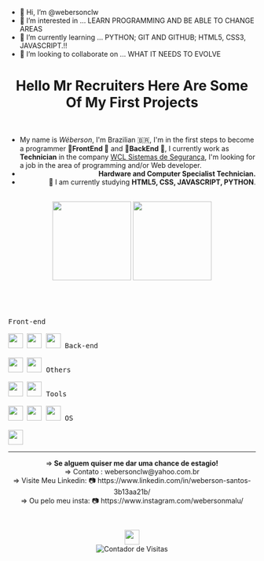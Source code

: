<!--
**webersonclw/webersonclw** is a ✨ _special_ ✨ repository because its `README.md` (this file) appears on your GitHub profile.

  Here are some ideas to get you started:

  - 👋 Hi, I’m @webersonclw
  - 👀 I’m interested in ... LEARN PROGRAMMING AND BE ABLE TO CHANGE AREAS
  - 🌱 I’m currently learning ...PYTHON; GIT AND GITHUB; HTML5!!
  - 💞️ I’m looking to collaborate on ... WHAT IT NEEDS TO EVOLVE
  - 📫 How to reach me ...https://www.linkedin.com/in/weberson-santos-3b13aa21b/
  - 🏄‍♂️  **Git e GitHub!!** Finished With Success!!  👊
  - 🏄  First **PYTHON** Module Completed! 👊
  - 🏄  Second **PYTHON** Module Completed! 👊
  - 🏄  Third **PYTHON** In Process....  👊
  - 🏄  **Html5 - Css3 - JavaScripT** Finished the Basic!! 👊
  - 😰  **Html5 - Css3 - JavaScripT** Intermediary in Progress!! 🤲
-->
  - 👋 Hi, I’m @webersonclw
  - 👀 I’m interested in ... LEARN PROGRAMMING AND BE ABLE TO CHANGE AREAS
  - 🌱 I’m currently learning ... PYTHON; GIT AND GITHUB; HTML5, CSS3, JAVASCRIPT.!!
  - 💞️ I’m looking to collaborate on ... WHAT IT NEEDS TO EVOLVE</br>
<header>
  <h1>Hello Mr Recruiters Here Are Some Of My First Projects</h1>  
  <br>
  <article>
    <ul>
      <li align="left">My name is <i>Wéberson</i>, I'm Brazilian 🇧🇷, I'm in the first steps to become a programmer 🔭<strong>FrontEnd 🔭</strong> and 🔭<strong>BackEnd 🔭</strong>, I currently work as <strong>Technician</strong> in the company <a href="https://www.facebook.com/WCL.Sistemas.de.Seguranca01">WCL Sistemas de Segurança</a>, I'm looking for a job in the area of ​​programming and/or Web developer.</li>
      <li align="right"> <strong>Hardware and Computer Specialist Technician.</strong></li>
      <li align="right">🔭 I am currently studying <strong>HTML5, CSS, JAVASCRIPT, PYTHON</strong>.</li>
    </ul>
  </article>
  <br>
  <section>
     <a>
      <img height="160vw" alt="" src="https://github-readme-stats.vercel.app/api?username=webersonclw&show_icons=true&theme=ocean_dark&include_all_commits=true&count_private=true" />
      <img height="160vw" alt="" src="https://github-readme-stats.vercel.app/api/top-langs/?username=webersonclw&layout=compact&langs_count=7&bg_color=5,511,115&text_color=CCF&title_color=FCF" />
    </a>
  </section>
  </header>

<br>

<section>
  <kbd>
    <kbd>Front-end</kbd>
    <br>
    <br>
    <img width="30px" src="https://cdn.jsdelivr.net/gh/devicons/devicon/icons/html5/html5-original.svg" /> 
    <img width="30px" src="https://cdn.jsdelivr.net/gh/devicons/devicon/icons/css3/css3-plain.svg" /> 
    <img width="30px" src="https://cdn.jsdelivr.net/gh/devicons/devicon/icons/javascript/javascript-original.svg" />
    
  </kbd>
  <kbd>
    <kbd>Back-end</kbd>
    <br>
    <br>
    <img width="30px" src="https://cdn.jsdelivr.net/gh/devicons/devicon/icons/python/python-original.svg" />
    <img width="30px" src="https://cdn.jsdelivr.net/gh/devicons/devicon/icons/php/php-original.svg" />
  </kbd>
  <kbd>
    <kbd>Others</kbd>
    <br>
    <br>
    <img width="30px" src= "https://cdn.jsdelivr.net/gh/devicons/devicon/icons/nodejs/nodejs-original-wordmark.svg" />
    <img width="30px" src= "https://cdn.jsdelivr.net/gh/devicons/devicon/icons/linkedin/linkedin-original.svg" />

  </kbd>
  <kbd>
    <kbd>Tools</kbd>
    <br>
    <br>
    <img width="30px" src="https://cdn.jsdelivr.net/gh/devicons/devicon/icons/vscode/vscode-original.svg" />
    <img width="30px" src="https://cdn.jsdelivr.net/gh/devicons/devicon/icons/pycharm/pycharm-original.svg" />
    <img width="30px" src="https://cdn.jsdelivr.net/gh/devicons/devicon/icons/gimp/gimp-original.svg" />
  </kbd>
  <kbd>
    <kbd>OS</kbd>
    <br>
    <br>
    <img width="30px" src="https://cdn.jsdelivr.net/gh/devicons/devicon/icons/ubuntu/ubuntu-plain.svg" />
  </kbd>
</section>
<hr>

<footer align="center">
  <p align="center">
    =><strong> Se alguem quiser me dar uma chance de estagio!</strong><br>
    => Contato : webersonclw@yahoo.com.br<br>
    => Visite Meu Linkedin: 📷 https://www.linkedin.com/in/weberson-santos-3b13aa21b/<br>
    => Ou pelo meu insta: 📷 https://www.instagram.com/webersonmalu/
  </p>
  <br>
    <p align="center">
      <img width="30px" <img src="https://cdn.jsdelivr.net/gh/devicons/devicon/icons/github/github-original-wordmark.svg"/><br>                                                         <img src="https://github.com/webersonclw" alt="Contador de Visitas">
    </p>
  <br>
  <p align="left">
</footer>
